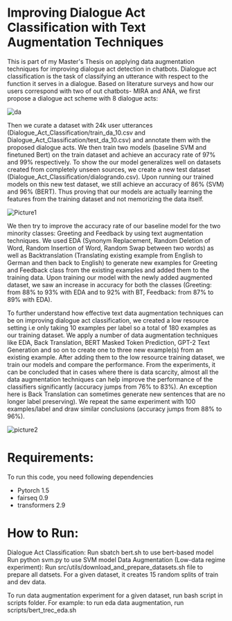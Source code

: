 # Improving Dialogue Act Classification with Text Augmentation Techniques

This is part of my Master's Thesis on applying data augmentation techniques for improving dialogue act detection in chatbots. Dialogue act classification is the task of classifying an utterance with respect to the function it serves in a dialogue. Based on literature surveys and how our users correspond with two of out chatbots- MIRA and ANA, we first propose a dialogue act scheme with 8 dialogue acts:

![da](https://user-images.githubusercontent.com/42430946/213807350-8e70e9bd-f461-49f4-badd-4f743ab301db.PNG)

Then we curate a dataset with 24k user utterances (Dialogue_Act_Classification/train_da_10.csv and Dialogue_Act_Classification/test_da_10.csv) and annotate them with the proposed dialogue acts. We then train two models (baseline SVM and finetuned Bert) on the train dataset and achieve an accuracy rate of 97% and 99% respectively. To show the our model generalizes well on datasets created from completely unseen sources, we create a new test dataset (Dialogue_Act_Classification/dialogrando.csv). Upon running our trained models on this new test dataset, we still achieve an accuracy of 86% (SVM) and 96% (BERT). Thus proving that our models are actually learning the features from the training dataset and not memorizing the data itself.  

![Picture1](https://user-images.githubusercontent.com/42430946/213808465-902940fe-e184-4a85-b7bb-792bc4460a13.png)

We then try to improve the accuracy rate of our baseline model for the two minority classes: Greeting and Feedback by using text augmentation techniques. We used EDA (Synonym Replacement, Random Deletion of Word, Random Insertion of Word, Random Swap between two words) as well as Backtranslation (Translating existing example from English to German and then back to English) to generate new examples for Greeting and Feedback class from the existing examples and added them to the training data. Upon training our model with the newly added augmented dataset, we saw an increase in accuracy for both the classes (Greeting: from 88% to 93% with EDA and to 92% with BT, Feedback: from 87% to 89% with EDA).

To further understand how effective text data augmentation techniques can be on improving dialogue act classification, we created a low resource setting i.e only taking 10 examples per label so a total of 180 examples as our training dataset. We apply a number of data augmentation techniques like EDA, Back Translation, BERT Masked Token Prediction, GPT-2 Text Generation and so on to create one to three new example(s) from an existing example. After adding them to the low resource training dataset, we train our models and compare the performance. From the experiments, it can be concluded that in cases where there is data scarcity, almost all the data augmentation techniques can help improve the performance of the classifiers significantly (accuracy jumps from 76% to 83%). An exception here is Back Translation can sometimes generate new sentences that are no longer label preserving). We repeat the same experiment with 100 examples/label and draw similar conclusions (accuracy jumps from 88% to 96%).

![picture2](https://user-images.githubusercontent.com/42430946/213809510-9aae5594-124c-4305-8294-29ac468ce5c5.PNG)

# Requirements:
To run this code, you need following dependencies
- Pytorch 1.5
- fairseq 0.9
- transformers 2.9

# How to Run:
Dialogue Act Classification:
Run sbatch bert.sh to use bert-based model
Run python svm.py to use SVM model
Data Augmentation (Low-data regime experiment):
Run src/utils/download_and_prepare_datasets.sh file to prepare all datsets.
For a given dataset, it creates 15 random splits of train and dev data.

To run data augmentation experiment for a given dataset, run bash script in scripts folder. For example: to run eda data augmentation,
run scripts/bert_trec_eda.sh

